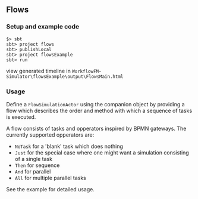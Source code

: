 ## Flows

### Setup and example code
```shell
$> sbt
sbt> project flows
sbt> publishLocal
sbt> project flowsExample
sbt> run
```
view generated timeline in `WorkflowFM-Simulator\flowsExample\output\FlowsMain.html`

### Usage
Define a `FlowSimulationActor` using the companion object by providing a flow which describes the order and method with which a sequence of tasks is executed.

A flow consists of tasks and opperators inspired by BPMN gateways. The currently supported opperators are:
- `NoTask` for a 'blank' task which does nothing
- `Just` for the special case where one might want a simulation consisting of a single task
- `Then` for sequence
- `And` for parallel
- `All` for multiple parallel tasks

See the example for detailed usage.
